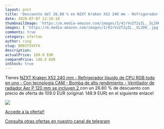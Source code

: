 ```yaml
---
layout: post
title: 'Descuento del 26.80 % en NZXT Kraken X52 240 mm - Refrigerador lí'
date: 2020-07-07 12:16:18
thumbnailImage: 'https://m.media-amazon.com/images/I/41rVvZf2yZL._SL200_.jpg'
images: [ 'https://m.media-amazon.com/images/I/41rVvZf2yZL._SL200_.jpg' ]
comments: true
category: ofertas
author: ring
slug: B06XYSVXYX
description:
actualPrice: 109.0 EUR
comparePrice: 148.9 EUR
inStock: true
---
```


Tienes [NZXT Kraken X52 240 mm - Refrigerador líquido de CPU RGB todo en uno - Con tecnología CAM - Bomba de alto rendimiento -  Ventilador de radiador Aer P 120 mm  se incluyen 2 ](https://www.amazon.com/dp/B06XYSVXYX/?tag=redken08-20) con un 26.80 % de descuento con precio de oferta de 109.0 EUR (original: 148.9 EUR) en el siguiente enlace!

[![](https://m.media-amazon.com/images/I/41rVvZf2yZL._SL200_.jpg)](https://www.amazon.com/dp/B06XYSVXYX/?tag=redken08-20)

[Accede a la oferta!!](https://www.amazon.com/dp/B06XYSVXYX/?tag=redken08-20)

[Consulta otras ofertas en nuestro canal de telegram](https://t.me/s/ofertas25)
